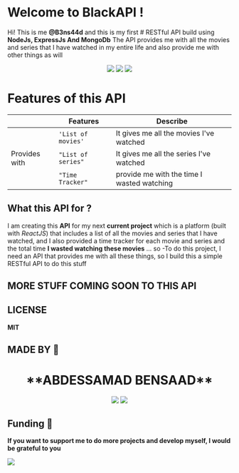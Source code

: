 # Welcome to BlackAPI !

Hi! This is me **@B3ns44d** and this is my first # RESTful API build using **NodeJs, ExpressJs And MongoDb** The API provides me with all the movies and series that I have watched in my entire life and also provide me with other things as will
<p align="center">
<img src="https://img.shields.io/badge/Node.js-43853D?style=for-the-badge&logo=node.js&logoColor=white" />
<img src="https://img.shields.io/badge/MongoDB-4EA94B?style=for-the-badge&logo=mongodb&logoColor=white" />
<img src="https://img.shields.io/badge/Express.js-404D59?style=for-the-badge" />
</p>

# Features of this API

|                |Features                       |Describe         			   |
|----------------|-------------------------------|-----------------------------|
|			 	 |`'List of movies'`            |It gives me all the movies I've watched|
|Provides with   |`"List of series"`            |It gives me all the series I've watched|
|	             |`"Time Tracker"`              |provide me with the time I wasted watching|

## What this API for ?
I am creating this **API** for my next **current project** which is a platform (built with *ReactJS*) that includes a list of all the movies and series that I have watched, and I also provided a time tracker for each movie and series and the total time **I wasted watching these movies** ... so -To do this project, I need an API that provides me with all these things, so I build this a simple RESTful API to do this stuff

## MORE STUFF COMING SOON TO THIS API

## LICENSE
**MIT**

## MADE BY 🖤
<h1 align="center">**ABDESSAMAD BENSAAD**
</h2>
<p align="center">
<a href="https://twitter.com/B3ns44d" target="_blank">
<img href="https://twitter.com/B3ns44d" src="https://img.shields.io/badge/Twitter-1DA1F2?style=for-the-badge&logo=twitter&logoColor=white"/></a>
<a href="https://www.linkedin.com/in/b3ns44d/" target="_blank">
<img src="https://img.shields.io/badge/LinkedIn-0077B5?style=for-the-badge&logo=linkedin&logoColor=white" /></a>
</p>


## Funding 🖤

**If you want to support me to do more projects and develop myself, I would be grateful to you** 

<a href="https://ko-fi.com/b3ns44d" target="_blank">
<img src="https://img.shields.io/badge/Ko--fi-F16061?style=for-the-badge&logo=ko-fi&logoColor=white"/>
</a>
